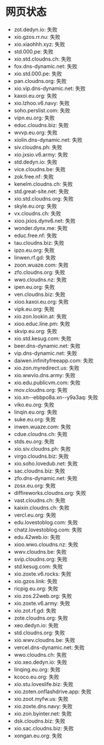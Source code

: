 # 网页状态
- zot.dedyn.io: 失败
- xio.gzos.rr.nu: 失败
- xio.xiaohhh.xyz: 失败
- std.000.pe: 失败
- xio.std.cloudns.ch: 失败
- fox.dns-dynamic.net: 失败
- xio.std.000.pe: 失败
- pan.cloudns.org: 失败
- xio.vip.dns-dynamic.net: 失败
- kaxoi.eu.org: 失败
- xio.lzhoo.v6.navy: 失败
- soho.perslist.com: 失败
- vipn.eu.org: 失败
- educ.cloudns.biz: 失败
- wvvp.eu.org: 失败
- xiolin.dns-dynamic.net: 失败
- siv.cloudns.ph: 失败
- xio.jxsio.v6.army: 失败
- std.dedyn.io: 失败
- vice.cloudns.be: 失败
- zok.free.nf: 失败
- kenelm.cloudns.ch: 失败
- std.great-site.net: 失败
- xio.std.cloudns.org: 失败
- skyle.eu.org: 失败
- vx.cloudns.ch: 失败
- xioo.jxios.dynv6.net: 失败
- wonder.dynx.me: 失败
- educ.free.nf: 失败
- tau.cloudns.biz: 失败
- ipzo.eu.org: 失败
- linwen.rf.gd: 失败
- zoon.wuaze.com: 失败
- zfo.cloudns.org: 失败
- wwo.cloudns.nz: 失败
- ipen.eu.org: 失败
- ven.cloudns.biz: 失败
- xioo.kaxoi.eu.org: 失败
- vipk.eu.org: 失败
- xio.zon.lookin.at: 失败
- xioo.educ.line.pm: 失败
- skvip.eu.org: 失败
- xio.std.kesug.com: 失败
- beer.dns-dynamic.net: 失败
- vip.dns-dynamic.net: 失败
- daiwen.infinityfreeapp.com: 失败
- xio.zon.myredirect.us: 失败
- xio.wwvio.dns.army: 失败
- xio.edu.publicvm.com: 失败
- mov.cloudns.org: 失败
- xio.xn--ebbpo8a.xn--y9a3aq: 失败
- viko.eu.org: 失败
- linqin.eu.org: 失败
- suke.eu.org: 失败
- inwen.wuaze.com: 失败
- cdue.cloudns.ch: 失败
- stds.eu.org: 失败
- xio.siv.cloudns.ph: 失败
- virgo.cloudns.biz: 失败
- xio.soho.lovedub.net: 失败
- sac.cloudns.biz: 失败
- zfo.dns-dynamic.net: 失败
- zosx.eu.org: 失败
- diffireworks.cloudns.org: 失败
- vast.cloudns.ch: 失败
- kaixin.cloudns.ch: 失败
- vercl.eu.org: 失败
- edu.lovestoblog.com: 失败
- chatz.lovestoblog.com: 失败
- edu.42web.io: 失败
- xioo.wwo.cloudns.nz: 失败
- wwv.cloudns.be: 失败
- svip.cloudns.org: 失败
- std.kesug.com: 失败
- xio.zoxte.v6.rocks: 失败
- xio.gzos.link: 失败
- ricpig.eu.org: 失败
- xio.zos.22web.org: 失败
- xio.zoxte.v6.army: 失败
- xio.zot.rf.gd: 失败
- zote.cloudns.org: 失败
- xeo.dedyn.io: 失败
- std.cloudns.org: 失败
- xio.wwv.cloudns.be: 失败
- vercel.dns-dynamic.net: 失败
- wwo.cloudns.ch: 失败
- xio.xeo.dedyn.io: 失败
- linqing.eu.org: 失败
- kcoco.eu.org: 失败
- xio.stu.loveslife.biz: 失败
- xio.zoten.onflashdrive.app: 失败
- xio.zoot.myfw.us: 失败
- xio.zoxte.dns.navy: 失败
- xio.zon.byinter.net: 失败
- dsk.cloudns.biz: 失败
- xio.sac.cloudns.biz: 失败
- xongan.eu.org: 失败
